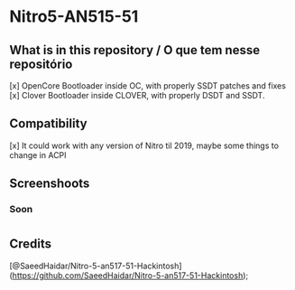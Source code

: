 # Nitro5-AN515-51

## What is in this repository / O que tem nesse repositório

[x] OpenCore Bootloader inside OC, with properly SSDT patches and fixes
[x] Clover Bootloader inside CLOVER, with properly DSDT and SSDT.

## Compatibility

[x] It could work with any version of Nitro til 2019, maybe some things to change in ACPI

## Screenshoots

### Soon

#

## Credits

[@SaeedHaidar/Nitro-5-an517-51-Hackintosh] (https://github.com/SaeedHaidar/Nitro-5-an517-51-Hackintosh);